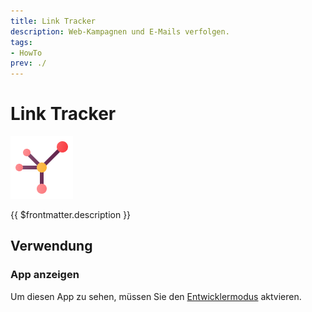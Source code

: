 ```yaml
---
title: Link Tracker
description: Web-Kampagnen und E-Mails verfolgen.
tags:
- HowTo
prev: ./
---
```

# Link Tracker
![icons_odoo_website_partner](attachments/icons_odoo_website_partner.png)

{{ $frontmatter.description }}

## Verwendung

### App anzeigen

Um diesen App zu sehen, müssen Sie den [Entwicklermodus](Settings.md#Entwicklermodus%20aktivieren) aktvieren.